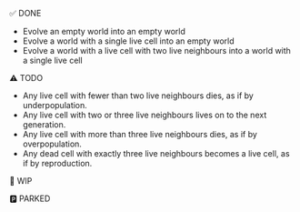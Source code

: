 ✅ DONE

- Evolve an empty world into an empty world
- Evolve a world with a single live cell into an empty world
- Evolve a world with a live cell with two live neighbours into a world with a single live cell

⚠️ TODO

- Any live cell with fewer than two live neighbours dies, as if by underpopulation.
- Any live cell with two or three live neighbours lives on to the next generation.
- Any live cell with more than three live neighbours dies, as if by overpopulation.
- Any dead cell with exactly three live neighbours becomes a live cell, as if by reproduction.

🚧 WIP

🅿️ PARKED
